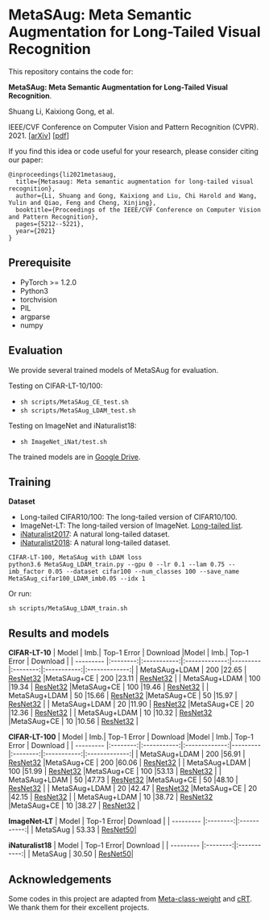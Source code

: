 # MetaSAug: Meta Semantic Augmentation for Long-Tailed Visual Recognition

This repository contains the code for:

**MetaSAug: Meta Semantic Augmentation for Long-Tailed Visual Recognition**.

Shuang Li, Kaixiong Gong, et al.

IEEE/CVF Conference on Computer Vision and Pattern Recognition (CVPR). 2021. [[arXiv](https://arxiv.org/abs/2103.12579)]  [[pdf](https://openaccess.thecvf.com/content/CVPR2021/papers/Li_MetaSAug_Meta_Semantic_Augmentation_for_Long-Tailed_Visual_Recognition_CVPR_2021_paper.pdf)]

If you find this idea or code useful for your research, please consider citing our paper:
```
@inproceedings{li2021metasaug,
  title={Metasaug: Meta semantic augmentation for long-tailed visual recognition},
  author={Li, Shuang and Gong, Kaixiong and Liu, Chi Harold and Wang, Yulin and Qiao, Feng and Cheng, Xinjing},
  booktitle={Proceedings of the IEEE/CVF Conference on Computer Vision and Pattern Recognition},
  pages={5212--5221},
  year={2021}
}
```

## Prerequisite

- PyTorch >= 1.2.0
- Python3
- torchvision
- PIL
- argparse
- numpy

## Evaluation

We provide several trained models of MetaSAug for evaluation.

Testing on CIFAR-LT-10/100:

- `sh scripts/MetaSAug_CE_test.sh`
- `sh scripts/MetaSAug_LDAM_test.sh`

Testing on ImageNet and iNaturalist18:

- `sh ImageNet_iNat/test.sh`

The trained models are in [Google Drive](https://drive.google.com/drive/folders/1YyE4RAniebDo8KyvdobcRfS0w5ZtMAQt?usp=sharing).

## Training

**Dataset**
- Long-tailed CIFAR10/100: The long-tailed version of CIFAR10/100.
- ImageNet-LT: The long-tailed version of ImageNet. [Long-tailed list](https://github.com/BIT-DA/MetaSAug/tree/main/ImageNet_iNat/data).
- [iNaturalist2017](https://github.com/visipedia/inat_comp/tree/master/2017): A natural long-tailed dataset.
- [iNaturalist2018](https://github.com/visipedia/inat_comp/tree/master/2012): A natural long-tailed dataset.

```
CIFAR-LT-100, MetaSAug with LDAM loss
python3.6 MetaSAug_LDAM_train.py --gpu 0 --lr 0.1 --lam 0.75 --imb_factor 0.05 --dataset cifar100 --num_classes 100 --save_name MetaSAug_cifar100_LDAM_imb0.05 --idx 1
```

Or run:

```
sh scripts/MetaSAug_LDAM_train.sh
```

## Results and models
**CIFAR-LT-10**
|   Model   | Imb.| Top-1 Error |   Download    |Model   | Imb.| Top-1 Error |   Download    |
| --------- |:--------:|:-----------:|:-------------:|--------- |:--------:|:-----------:|:-------------:|
| MetaSAug+LDAM | 200  |22.65 | [ResNet32](https://drive.google.com/drive/folders/1eKGWDXBa1jqOBWXRUVks6iZOn2YhKkET?usp=sharing) |MetaSAug+CE | 200  |23.11 | [ResNet32](https://drive.google.com/drive/folders/1eKGWDXBa1jqOBWXRUVks6iZOn2YhKkET?usp=sharing) |
| MetaSAug+LDAM | 100  |19.34 | [ResNet32](https://drive.google.com/drive/folders/1eKGWDXBa1jqOBWXRUVks6iZOn2YhKkET?usp=sharing) |MetaSAug+CE | 100  |19.46 | [ResNet32](https://drive.google.com/drive/folders/1eKGWDXBa1jqOBWXRUVks6iZOn2YhKkET?usp=sharing) |
| MetaSAug+LDAM | 50   |15.66 | [ResNet32](https://drive.google.com/drive/folders/1eKGWDXBa1jqOBWXRUVks6iZOn2YhKkET?usp=sharing) |MetaSAug+CE | 50  |15.97 | [ResNet32](https://drive.google.com/drive/folders/1eKGWDXBa1jqOBWXRUVks6iZOn2YhKkET?usp=sharing) |
| MetaSAug+LDAM | 20   |11.90 | [ResNet32](https://drive.google.com/drive/folders/1eKGWDXBa1jqOBWXRUVks6iZOn2YhKkET?usp=sharing) |MetaSAug+CE | 20  |12.36 | [ResNet32](https://drive.google.com/drive/folders/1eKGWDXBa1jqOBWXRUVks6iZOn2YhKkET?usp=sharing) |
| MetaSAug+LDAM | 10   |10.32 | [ResNet32](https://drive.google.com/drive/folders/1eKGWDXBa1jqOBWXRUVks6iZOn2YhKkET?usp=sharing) |MetaSAug+CE | 10  |10.56 | [ResNet32](https://drive.google.com/drive/folders/1eKGWDXBa1jqOBWXRUVks6iZOn2YhKkET?usp=sharing) |

**CIFAR-LT-100**
|   Model   | Imb.| Top-1 Error |   Download    |Model   | Imb.| Top-1 Error |   Download    |
| --------- |:--------:|:-----------:|:-------------:|--------- |:--------:|:-----------:|:-------------:|
| MetaSAug+LDAM | 200  |56.91 | [ResNet32](https://drive.google.com/drive/folders/1eKGWDXBa1jqOBWXRUVks6iZOn2YhKkET?usp=sharing) |MetaSAug+CE | 200  |60.06 | [ResNet32](https://drive.google.com/drive/folders/1eKGWDXBa1jqOBWXRUVks6iZOn2YhKkET?usp=sharing) |
| MetaSAug+LDAM | 100  |51.99 | [ResNet32](https://drive.google.com/drive/folders/1eKGWDXBa1jqOBWXRUVks6iZOn2YhKkET?usp=sharing) |MetaSAug+CE | 100  |53.13 | [ResNet32](https://drive.google.com/drive/folders/1eKGWDXBa1jqOBWXRUVks6iZOn2YhKkET?usp=sharing) |
| MetaSAug+LDAM | 50   |47.73 | [ResNet32](https://drive.google.com/drive/folders/1eKGWDXBa1jqOBWXRUVks6iZOn2YhKkET?usp=sharing) |MetaSAug+CE | 50  |48.10 | [ResNet32](https://drive.google.com/drive/folders/1eKGWDXBa1jqOBWXRUVks6iZOn2YhKkET?usp=sharing) |
| MetaSAug+LDAM | 20   |42.47 | [ResNet32](https://drive.google.com/drive/folders/1eKGWDXBa1jqOBWXRUVks6iZOn2YhKkET?usp=sharing) |MetaSAug+CE | 20  |42.15 | [ResNet32](https://drive.google.com/drive/folders/1eKGWDXBa1jqOBWXRUVks6iZOn2YhKkET?usp=sharing) |
| MetaSAug+LDAM | 10   |38.72 | [ResNet32](https://drive.google.com/drive/folders/1eKGWDXBa1jqOBWXRUVks6iZOn2YhKkET?usp=sharing) |MetaSAug+CE | 10  |38.27 | [ResNet32](https://drive.google.com/drive/folders/1eKGWDXBa1jqOBWXRUVks6iZOn2YhKkET?usp=sharing) |

**ImageNet-LT**
| Model | Top-1 Error| Download |
| --------- |:--------:|:-----------:|
| MetaSAug |  53.33  | [ResNet50](https://drive.google.com/drive/folders/1HuaMsPCcR4DV1Tev9dHxd4BGU7mxJuqZ?usp=sharing)|

**iNaturalist18**
| Model | Top-1 Error| Download |
| --------- |:--------:|:-----------:|
| MetaSAug |  30.50  | [ResNet50](https://drive.google.com/drive/folders/1yQDFKDQmgxWArHNc9kvEPxMPcs2mXa6O?usp=sharing)|

## Acknowledgements
Some codes in this project are adapted from [Meta-class-weight](https://github.com/abdullahjamal/Longtail_DA) and [cRT](https://github.com/facebookresearch/classifier-balancing). We thank them for their excellent projects.


